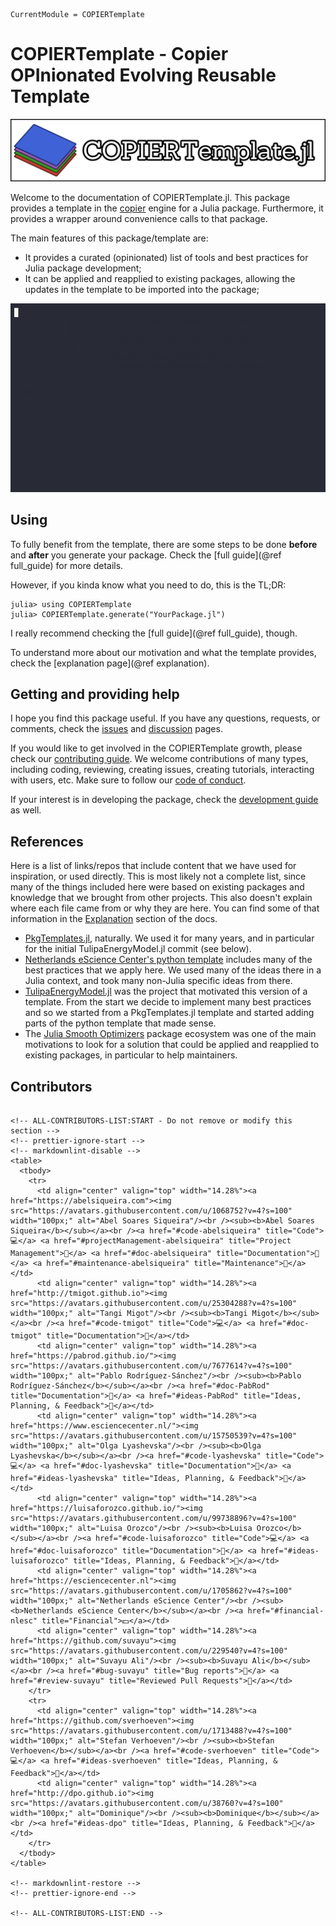 ```@meta
CurrentModule = COPIERTemplate
```

# COPIERTemplate - Copier OPInionated Evolving Reusable Template

![COPIERTemplate.jl](assets/logo-wide.png)

Welcome to the documentation of COPIERTemplate.jl. This package provides a template in the [copier](https://copier.readthedocs.io) engine for a Julia package. Furthermore, it provides a wrapper around convenience calls to that package.

The main features of this package/template are:

- It provides a curated (opinionated) list of tools and best practices for Julia package development;
- It can be applied and reapplied to existing packages, allowing the updates in the template to be imported into the package;

[![asciicast](assets/demo.gif)](https://asciinema.org/a/611189)

## Using

To fully benefit from the template, there are some steps to be done **before** and **after** you generate your package.
Check the [full guide](@ref full_guide) for more details.

However, if you kinda know what you need to do, this is the TL;DR:

```julia-repl
julia> using COPIERTemplate
julia> COPIERTemplate.generate("YourPackage.jl")
```

I really recommend checking the [full guide](@ref full_guide), though.

To understand more about our motivation and what the template provides, check the [explanation page](@ref explanation).

## Getting and providing help

I hope you find this package useful. If you have any questions, requests, or comments, check the [issues](https://github.com/abelsiqueira/COPIERTemplate.jl/issues) and [discussion](https://github.com/abelsiqueira/COPIERTemplate.jl/discussions) pages.

If you would like to get involved in the COPIERTemplate growth, please check our [contributing guide](90-contributing.md). We welcome contributions of many types, including coding, reviewing, creating issues, creating tutorials, interacting with users, etc. Make sure to follow our [code of conduct](https://github.com/abelsiqueira/COPIERTemplate.jl/blob/main/CODE_OF_CONDUCT.md).

If your interest is in developing the package, check the [development guide](91-developer.md) as well.

## References

Here is a list of links/repos that include content that we have used for inspiration, or used directly.
This is most likely not a complete list, since many of the things included here were based on existing packages and knowledge that we brought from other projects.
This also doesn't explain where each file came from or why they are here. You can find some of that information in the [Explanation](https://abelsiqueira.com/COPIERTemplate.jl/stable/20-explanation/) section of the docs.

- [PkgTemplates.jl](https://github.com/JuliaCI/PkgTemplates.jl), naturally. We used it for many years, and in particular for the initial TulipaEnergyModel.jl commit (see below).
- [Netherlands eScience Center's python template](https://github.com/NLeSC/python-template) includes many of the best practices that we apply here. We used many of the ideas there in a Julia context, and took many non-Julia specific ideas from there.
- [TulipaEnergyModel.jl](https://github.com/TulipaEnergy/TulipaEnergyModel.jl) was the project that motivated this version of a template. From the start we decide to implement many best practices and so we started from a PkgTemplates.jl template and started adding parts of the python template that made sense.
- The [Julia Smooth Optimizers](https://jso.dev) package ecosystem was one of the main motivations to look for a solution that could be applied and reapplied to existing packages, in particular to help maintainers.

## Contributors

```@raw html

<!-- ALL-CONTRIBUTORS-LIST:START - Do not remove or modify this section -->
<!-- prettier-ignore-start -->
<!-- markdownlint-disable -->
<table>
  <tbody>
    <tr>
      <td align="center" valign="top" width="14.28%"><a href="https://abelsiqueira.com"><img src="https://avatars.githubusercontent.com/u/1068752?v=4?s=100" width="100px;" alt="Abel Soares Siqueira"/><br /><sub><b>Abel Soares Siqueira</b></sub></a><br /><a href="#code-abelsiqueira" title="Code">💻</a> <a href="#projectManagement-abelsiqueira" title="Project Management">📆</a> <a href="#doc-abelsiqueira" title="Documentation">📖</a> <a href="#maintenance-abelsiqueira" title="Maintenance">🚧</a></td>
      <td align="center" valign="top" width="14.28%"><a href="http://tmigot.github.io"><img src="https://avatars.githubusercontent.com/u/25304288?v=4?s=100" width="100px;" alt="Tangi Migot"/><br /><sub><b>Tangi Migot</b></sub></a><br /><a href="#code-tmigot" title="Code">💻</a> <a href="#doc-tmigot" title="Documentation">📖</a></td>
      <td align="center" valign="top" width="14.28%"><a href="https://pabrod.github.io/"><img src="https://avatars.githubusercontent.com/u/7677614?v=4?s=100" width="100px;" alt="Pablo Rodríguez-Sánchez"/><br /><sub><b>Pablo Rodríguez-Sánchez</b></sub></a><br /><a href="#doc-PabRod" title="Documentation">📖</a> <a href="#ideas-PabRod" title="Ideas, Planning, & Feedback">🤔</a></td>
      <td align="center" valign="top" width="14.28%"><a href="https://www.esciencecenter.nl/"><img src="https://avatars.githubusercontent.com/u/15750539?v=4?s=100" width="100px;" alt="Olga Lyashevska"/><br /><sub><b>Olga Lyashevska</b></sub></a><br /><a href="#code-lyashevska" title="Code">💻</a> <a href="#doc-lyashevska" title="Documentation">📖</a> <a href="#ideas-lyashevska" title="Ideas, Planning, & Feedback">🤔</a></td>
      <td align="center" valign="top" width="14.28%"><a href="https://luisaforozco.github.io/"><img src="https://avatars.githubusercontent.com/u/99738896?v=4?s=100" width="100px;" alt="Luisa Orozco"/><br /><sub><b>Luisa Orozco</b></sub></a><br /><a href="#code-luisaforozco" title="Code">💻</a> <a href="#doc-luisaforozco" title="Documentation">📖</a> <a href="#ideas-luisaforozco" title="Ideas, Planning, & Feedback">🤔</a></td>
      <td align="center" valign="top" width="14.28%"><a href="https://esciencecenter.nl"><img src="https://avatars.githubusercontent.com/u/1705862?v=4?s=100" width="100px;" alt="Netherlands eScience Center"/><br /><sub><b>Netherlands eScience Center</b></sub></a><br /><a href="#financial-nlesc" title="Financial">💵</a></td>
      <td align="center" valign="top" width="14.28%"><a href="https://github.com/suvayu"><img src="https://avatars.githubusercontent.com/u/229540?v=4?s=100" width="100px;" alt="Suvayu Ali"/><br /><sub><b>Suvayu Ali</b></sub></a><br /><a href="#bug-suvayu" title="Bug reports">🐛</a> <a href="#review-suvayu" title="Reviewed Pull Requests">👀</a></td>
    </tr>
    <tr>
      <td align="center" valign="top" width="14.28%"><a href="https://github.com/sverhoeven"><img src="https://avatars.githubusercontent.com/u/1713488?v=4?s=100" width="100px;" alt="Stefan Verhoeven"/><br /><sub><b>Stefan Verhoeven</b></sub></a><br /><a href="#code-sverhoeven" title="Code">💻</a> <a href="#ideas-sverhoeven" title="Ideas, Planning, & Feedback">🤔</a></td>
      <td align="center" valign="top" width="14.28%"><a href="http://dpo.github.io"><img src="https://avatars.githubusercontent.com/u/38760?v=4?s=100" width="100px;" alt="Dominique"/><br /><sub><b>Dominique</b></sub></a><br /><a href="#ideas-dpo" title="Ideas, Planning, & Feedback">🤔</a></td>
    </tr>
  </tbody>
</table>

<!-- markdownlint-restore -->
<!-- prettier-ignore-end -->

<!-- ALL-CONTRIBUTORS-LIST:END -->

```
